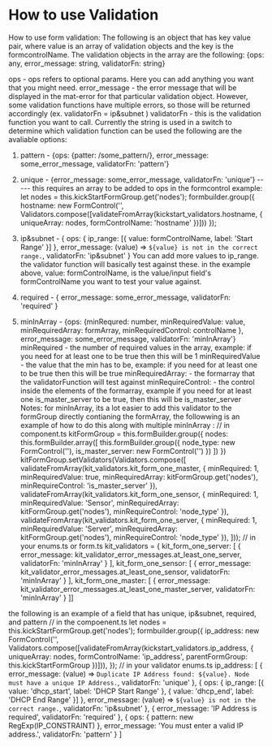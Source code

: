 # How to use Validation

How to use form validation:
The following is an object that has key value pair, where value is an array of validation objects and the key is the formcontrolName. The validation objects in the array are the following:
 {ops: any, error_message: string, validatorFn: string}

ops - ops refers to optional params. Here you can add anything you want that you might need.
error_message - the error message that will be displayed in the mat-error for that particular validation object.
However, some validation functions have multiple errors, so those will be returned accordingly (ex. validatorFn = ip&subnet )
validatorFn -  this is the validation function you want to call. Currently the string is used in a switch to determine which validation function can be used
the following are the avaliable options:

1. pattern - {ops: {patter: /some_pattern/}, error_message: some_error_message, validatorFn: 'pattern'}
2. unique - {error_message: some_error_message, validatorFn: 'unique'} ----- this requires an array to be added to ops in the formcontrol example:
             let nodes = this.kickStartFormGroup.get('nodes');
             formbuilder.group({
                 hostname: new FormControl('', Validators.compose([validateFromArray(kickstart_validators.hostname, { uniqueArray: nodes, formControlName: 'hostname' })]))
             });
3. ip&subnet - { ops: { ip_range: [{ value: formControlName, label: 'Start Range' }] }, error_message: (value) => `${value} is not in the correct range.`, validatorFn: 'ip&subnet' }
               You can add more values to ip_range. the validator function will basically test against these. in the example above, value: formControlName,
               is the value/input field's formControlName you want to test your value against.

4. required - { error_message: some_error_message, validatorFn: 'required' }

5. minInArray - {ops: {minRequred: number, minRequiredValue: value, minRequiredArray: formArray, minRequiredControl: controlName }, error_message: some_error_message, validatorFn: 'minInArray'}
                minRequired - the number of required values in the array, example: if you need for at least one to be true then this will be 1
                minRequiredValue - the value that the min has to be, example: if you need for at least one to be true then this will be true
                minRequiredArray: - the formarray that the validatorFunction will test against
                minRequireControl: - the control inside the elements of the formarray, example if you need for at least one is_master_server to be true, then this will be is_master_server
         Notes: for minInArray, its a lot easier to add this validator to the formGroup directly contianing the formArray, the followwing is an example of how to do this along with multiple minInArray :
                    // in component.ts
                     kitFormGroup = this.formBuilder.group({
                         nodes: this.formBuilder.array([
                              this.formBuilder.group({
                                 node_type: new FormControl(''),
                                 is_master_server: new FormControl('')
                              })
                        ])
                     })
                    kitFormGroup.setValidators(Validators.compose([
                      validateFromArray(kit_validators.kit_form_one_master, { minRequired: 1, minRequiredValue: true, minRequiredArray: kitFormGroup.get('nodes'), minRequireControl: 'is_master_server' }),
                      validateFromArray(kit_validators.kit_form_one_sensor, { minRequired: 1, minRequiredValue: 'Sensor', minRequiredArray: kitFormGroup.get('nodes'), minRequireControl: 'node_type' }),
                      validateFromArray(kit_validators.kit_form_one_server, { minRequired: 1, minRequiredValue: 'Server', minRequiredArray: kitFormGroup.get('nodes'), minRequireControl: 'node_type' }),
                    ]));
                  // in your enums.ts or form.ts
                     kit_validators = {
                      kit_form_one_server: [
                          { error_message: kit_validator_error_messages.at_least_one_server, validatorFn: 'minInArray' }
                      ],
                      kit_form_one_sensor: [
                          { error_message: kit_validator_error_messages.at_least_one_sensor, validatorFn: 'minInArray' }
                      ],
                      kit_form_one_master: [
                         { error_message: kit_validator_error_messages.at_least_one_master_server, validatorFn: 'minInArray' }
                      ]]

the following is an example of a field that has unique, ip&subnet, required, and pattern
             // in the compoenent.ts
             let nodes = this.kickStartFormGroup.get('nodes');
             formbuilder.group({
                ip_address: new FormControl('', Validators.compose([validateFromArray(kickstart_validators.ip_address, { uniqueArray: nodes, formControlName: 'ip_address', parentFormGroup: this.kickStartFormGroup })])),
             });
             // in your validator enums.ts
              ip_address: [
                  { error_message: (value) => `Duplicate IP Address found: ${value}. Node must have a unique IP Address.`, validatorFn: 'unique' },
                  { ops: { ip_range: [{ value: 'dhcp_start', label: 'DHCP Start Range' }, { value: 'dhcp_end', label: 'DHCP End Range' }] }, error_message: (value) => `${value} is not in the correct range.`, validatorFn: 'ip&subnet' },
                  { error_message: 'IP Address is required', validatorFn: 'required' },
                  { ops: { pattern: new RegExp(IP_CONSTRAINT) }, error_message: 'You must enter a valid IP address.', validatorFn: 'pattern' }
              ]
